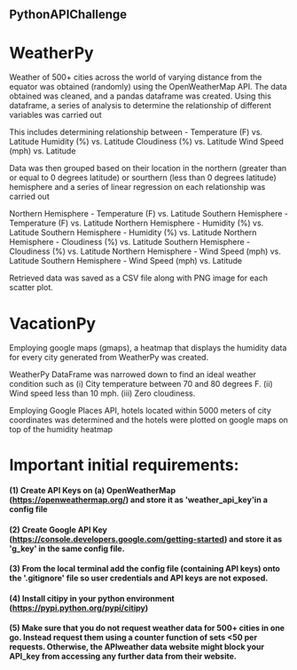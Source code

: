 ## PythonAPIChallenge

# WeatherPy

Weather of 500+ cities across the world of varying distance from the equator was obtained (randomly) using the OpenWeatherMap API. The data obtained was cleaned, and a pandas dataframe was created. Using this dataframe, a series of analysis to determine the relationship of different variables was carried out 

This includes determining relationship between -
Temperature (F) vs. Latitude
Humidity (%) vs. Latitude
Cloudiness (%) vs. Latitude
Wind Speed (mph) vs. Latitude

Data was then grouped based on their location in the northern (greater than or equal to 0 degrees latitude) or sourthern (less than 0 degrees latitude) hemisphere and a series of linear regression on each relationship was carried out

Northern Hemisphere - Temperature (F) vs. Latitude
Southern Hemisphere - Temperature (F) vs. Latitude
Northern Hemisphere - Humidity (%) vs. Latitude
Southern Hemisphere - Humidity (%) vs. Latitude
Northern Hemisphere - Cloudiness (%) vs. Latitude
Southern Hemisphere - Cloudiness (%) vs. Latitude
Northern Hemisphere - Wind Speed (mph) vs. Latitude
Southern Hemisphere - Wind Speed (mph) vs. Latitude

Retrieved data was saved as a CSV file along with PNG image for each scatter plot.

# VacationPy

Employing google maps (gmaps), a heatmap that displays the humidity data for every city generated from WeatherPy was created.

WeatherPy DataFrame was narrowed down to find an ideal weather condition such as
(i) City temperature between 70 and 80 degrees F.
(ii) Wind speed less than 10 mph.
(iii) Zero cloudiness.

Employing Google Places API, hotels located within 5000 meters of city coordinates was determined and the hotels were plotted on google maps on top of the humidity heatmap

# Important initial requirements:

#### (1) Create API Keys on (a) OpenWeatherMap (https://openweathermap.org/) and store it as 'weather_api_key'in a config file

#### (2) Create Google API Key (https://console.developers.google.com/getting-started) and store it as 'g_key' in the same config file.

#### (3) From the local terminal add the config file (containing API keys) onto the '.gitignore' file so user credentials and API keys are not exposed.

#### (4) Install citipy in your python environment (https://pypi.python.org/pypi/citipy)

#### (5) Make sure that you do not request weather data for 500+ cities in one go. Instead request them using a counter function of sets <50 per requests. Otherwise, the APIweather data website might block your API_key from accessing any further data from their website.
